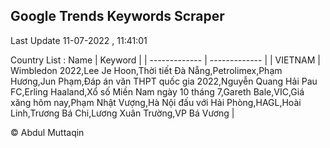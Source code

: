 

## Google Trends Keywords Scraper 
 
Last Update 11-07-2022 , 11:41:01

Country List :
 Name  | Keyword |
| ------------- | ------------- |
| VIETNAM | Wimbledon 2022,Lee Je Hoon,Thời tiết Đà Nẵng,Petrolimex,Phạm Hương,Jun Phạm,Đáp án văn THPT quốc gia 2022,Nguyễn Quang Hải Pau FC,Erling Haaland,Xổ số Miền Nam ngày 10 tháng 7,Gareth Bale,VIC,Giá xăng hôm nay,Phạm Nhật Vượng,Hà Nội đấu với Hải Phòng,HAGL,Hoài Linh,Trương Bá Chi,Lương Xuân Trường,VP Bá Vương |



© Abdul Muttaqin 
